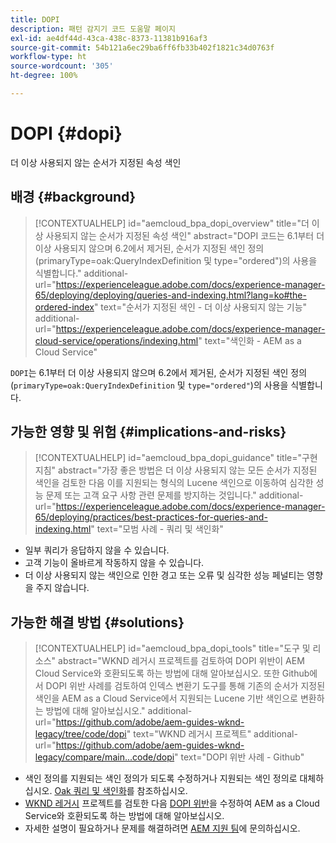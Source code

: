 ```yaml
---
title: DOPI
description: 패턴 감지기 코드 도움말 페이지
exl-id: ae4df44d-43ca-438c-8373-11381b916af3
source-git-commit: 54b121a6ec29ba6ff6fb33b402f1821c34d0763f
workflow-type: ht
source-wordcount: '305'
ht-degree: 100%

---
```


# DOPI {#dopi}

더 이상 사용되지 않는 순서가 지정된 속성 색인

## 배경 {#background}

>[!CONTEXTUALHELP]
>id="aemcloud_bpa_dopi_overview"
>title="더 이상 사용되지 않는 순서가 지정된 속성 색인"
>abstract="DOPI 코드는 6.1부터 더 이상 사용되지 않으며 6.2에서 제거된, 순서가 지정된 색인 정의(primaryType=oak:QueryIndexDefinition 및 type=&quot;ordered&quot;)의 사용을 식별합니다."
>additional-url="https://experienceleague.adobe.com/docs/experience-manager-65/deploying/deploying/queries-and-indexing.html?lang=ko#the-ordered-index" text="순서가 지정된 색인 - 더 이상 사용되지 않는 기능"
>additional-url="https://experienceleague.adobe.com/docs/experience-manager-cloud-service/operations/indexing.html" text="색인화 - AEM as a Cloud Service"

`DOPI`는 6.1부터 더 이상 사용되지 않으며 6.2에서 제거된, 순서가 지정된 색인 정의(`primaryType=oak:QueryIndexDefinition` 및 `type="ordered"`)의 사용을 식별합니다.

## 가능한 영향 및 위험 {#implications-and-risks}

>[!CONTEXTUALHELP]
>id="aemcloud_bpa_dopi_guidance"
>title="구현 지침"
>abstract="가장 좋은 방법은 더 이상 사용되지 않는 모든 순서가 지정된 색인을 검토한 다음 이를 지원되는 형식의 Lucene 색인으로 이동하여 심각한 성능 문제 또는 고객 요구 사항 관련 문제를 방지하는 것입니다."
>additional-url="https://experienceleague.adobe.com/docs/experience-manager-65/deploying/practices/best-practices-for-queries-and-indexing.html" text="모범 사례 - 쿼리 및 색인화"

* 일부 쿼리가 응답하지 않을 수 있습니다.
* 고객 기능이 올바르게 작동하지 않을 수 있습니다.
* 더 이상 사용되지 않는 색인으로 인한 경고 또는 오류 및 심각한 성능 페널티는 영향을 주지 않습니다.

## 가능한 해결 방법 {#solutions}

>[!CONTEXTUALHELP]
>id="aemcloud_bpa_dopi_tools"
>title="도구 및 리소스"
>abstract="WKND 레거시 프로젝트를 검토하여 DOPI 위반이 AEM Cloud Service와 호환되도록 하는 방법에 대해 알아보십시오. 또한 Github에서 DOPI 위반 사례를 검토하여 인덱스 변환기 도구를 통해 기존의 순서가 지정된 색인을 AEM as a Cloud Service에서 지원되는 Lucene 기반 색인으로 변환하는 방법에 대해 알아보십시오."
>additional-url="https://github.com/adobe/aem-guides-wknd-legacy/tree/code/dopi" text="WKND 레거시 프로젝트"
>additional-url="https://github.com/adobe/aem-guides-wknd-legacy/compare/main...code/dopi" text="DOPI 위반 사례 - Github"

* 색인 정의를 지원되는 색인 정의가 되도록 수정하거나 지원되는 색인 정의로 대체하십시오. [Oak 쿼리 및 색인화](https://experienceleague.adobe.com/docs/experience-manager-65/deploying/deploying/queries-and-indexing.html)를 참조하십시오.
* [WKND 레거시](https://github.com/adobe/aem-guides-wknd-legacy/tree/code/dopi) 프로젝트를 검토한 다음 [DOPI 위반](https://github.com/adobe/aem-guides-wknd-legacy/compare/main...code/dopi)을 수정하여 AEM as a Cloud Service와 호환되도록 하는 방법에 대해 알아보십시오.
* 자세한 설명이 필요하거나 문제를 해결하려면 [AEM 지원 팀](https://helpx.adobe.com/kr/enterprise/using/support-for-experience-cloud.html)에 문의하십시오.
